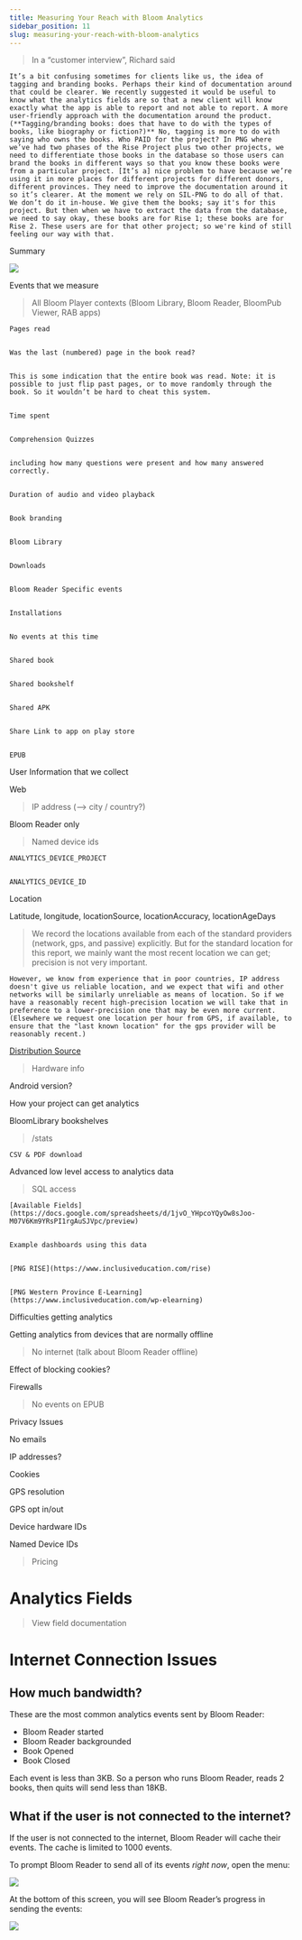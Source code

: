 ```yaml
---
title: Measuring Your Reach with Bloom Analytics
sidebar_position: 11
slug: measuring-your-reach-with-bloom-analytics
---
```




> In a “customer interview”, Richard said


	It’s a bit confusing sometimes for clients like us, the idea of tagging and branding books. Perhaps their kind of documentation around that could be clearer. We recently suggested it would be useful to know what the analytics fields are so that a new client will know exactly what the app is able to report and not able to report. A more user-friendly approach with the documentation around the product. (**Tagging/branding books: does that have to do with the types of books, like biography or fiction?)** No, tagging is more to do with saying who owns the books. Who PAID for the project? In PNG where we’ve had two phases of the Rise Project plus two other projects, we need to differentiate those books in the database so those users can brand the books in different ways so that you know these books were from a particular project. [It’s a] nice problem to have because we’re using it in more places for different projects for different donors, different provinces. They need to improve the documentation around it so it’s clearer. At the moment we rely on SIL-PNG to do all of that. We don’t do it in-house. We give them the books; say it's for this project. But then when we have to extract the data from the database, we need to say okay, these books are for Rise 1; these books are for Rise 2. These users are for that other project; so we're kind of still feeling our way with that.


Summary


![](./112076373.png)


Events that we measure


> All Bloom Player contexts (Bloom Library, Bloom Reader, BloomPub Viewer, RAB apps)


	Pages read


	Was the last (numbered) page in the book read?


	This is some indication that the entire book was read. Note: it is possible to just flip past pages, or to move randomly through the book. So it wouldn’t be hard to cheat this system.


	Time spent


	Comprehension Quizzes


	including how many questions were present and how many answered correctly.


	Duration of audio and video playback


	Book branding


	Bloom Library


	Downloads


	Bloom Reader Specific events


	Installations


	No events at this time


	Shared book


	Shared bookshelf


	Shared APK


	Share Link to app on play store


	EPUB


User Information that we collect


Web


> IP address (--> city / country?)


Bloom Reader only


> Named device ids


	ANALYTICS_DEVICE_PROJECT


	ANALYTICS_DEVICE_ID


Location


Latitude, longitude, locationSource, locationAccuracy, locationAgeDays


> We record the locations available from each of the standard providers (network, gps, and passive) explicitly. But for the standard location for this report, we mainly want the most recent location we can get; precision is not very important.


	However, we know from experience that in poor countries, IP address doesn't give us reliable location, and we expect that wifi and other networks will be similarly unreliable as means of location. So if we have a reasonably recent high-precision location we will take that in preference to a lower-precision one that may be even more current. (Elsewhere we request one location per hour from GPS, if available, to ensure that the "last known location" for the gps provider will be reasonably recent.)


[Distribution Source](https://docs.google.com/document/d/1Hm7apUH1KV3I_GCCOVkh-aiCtq5O_1ILcne074r_w-g/edit)


> Hardware info


Android version?


How your project can get analytics


BloomLibrary bookshelves


> /stats


	CSV & PDF download


Advanced low level access to analytics data


> SQL access


	[Available Fields](https://docs.google.com/spreadsheets/d/1jvO_YHpcoYQyOw8sJoo-M07V6Km9YRsPI1rgAuSJVpc/preview)


	Example dashboards using this data


	[PNG RISE](https://www.inclusiveducation.com/rise)


	[PNG Western Province E-Learning](https://www.inclusiveducation.com/wp-elearning)


Difficulties getting analytics


Getting analytics from devices that are normally offline


> No internet (talk about Bloom Reader offline)


Effect of blocking cookies?


Firewalls


> No events on EPUB


Privacy Issues


No emails


IP addresses?


Cookies


GPS resolution


GPS opt in/out


Device hardware IDs


Named Device IDs


> Pricing


# Analytics Fields


> View field documentation


# Internet Connection Issues


## How much bandwidth?


These are the most common analytics events sent by Bloom Reader:

- Bloom Reader started
- Bloom Reader backgrounded
- Book Opened
- Book Closed

Each event is less than 3KB. So a person who runs Bloom Reader, reads 2 books, then quits will send less than 18KB.


## What if the user is not connected to the internet?


If the user is not connected to the internet, Bloom Reader will cache their events. The cache is limited to 1000 events.


To prompt Bloom Reader to send all of its events _right now_, open the menu:


![](./672205938.png)


At the bottom of this screen, you will see Bloom Reader’s progress in sending the events:


![](./736622608.png)


